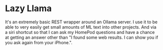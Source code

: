 # Lazy Llama

It's an extremely basic REST wrapper around an Ollama server. I use it to be able to very easily get small amounts of ML text into other projects. And via a siri shortcut so that I can ask my HomePod questions and have a chance at getting an answer other than "I found some web results. I can show you if you ask again from your iPhone.".